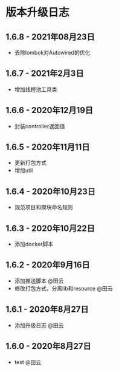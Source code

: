 # 版本升级日志

## 1.6.8 - 2021年08月23日

- 去除lombok对Autowired的优化

## 1.6.7 - 2021年2月3日

- 增加线程池工具类

## 1.6.6 - 2020年12月19日

- 封装controller返回值

## 1.6.5 - 2020年11月11日

- 更新打包方式
- 增加util

## 1.6.4 - 2020年10月23日

- 规范项目和模块命名规则

## 1.6.3 - 2020年10月22日

- 添加docker脚本

## 1.6.2 - 2020年9月16日

- 添加推送脚本 @田云
- 修改打包方式，分离lib和resource @田云

## 1.6.1 - 2020年8月27日

- 添加升级日志 @田云

## 1.6.0 - 2020年8月27日

- test @田云
